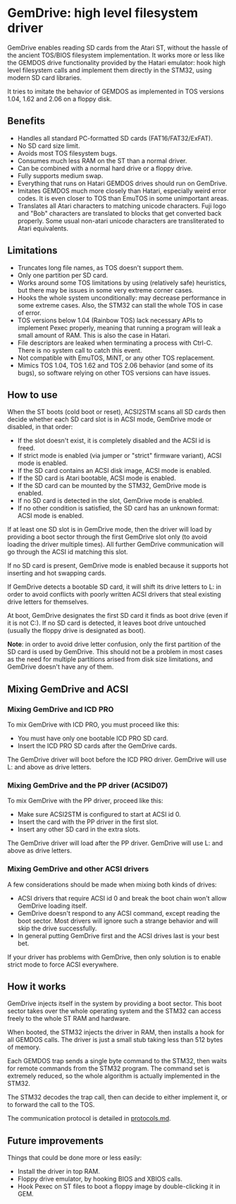 GemDrive: high level filesystem driver
======================================

GemDrive enables reading SD cards from the Atari ST, without the hassle of the
ancient TOS/BIOS filesystem implementation. It works more or less like the
GEMDOS drive functionality provided by the Hatari emulator: hook high level
filesystem calls and implement them directly in the STM32, using modern SD
card libraries.

It tries to imitate the behavior of GEMDOS as implemented in TOS versions 1.04,
1.62 and 2.06 on a floppy disk.


Benefits
--------

* Handles all standard PC-formatted SD cards (FAT16/FAT32/ExFAT).
* No SD card size limit.
* Avoids most TOS filesystem bugs.
* Consumes much less RAM on the ST than a normal driver.
* Can be combined with a normal hard drive or a floppy drive.
* Fully supports medium swap.
* Everything that runs on Hatari GEMDOS drives should run on GemDrive.
* Imitates GEMDOS much more closely than Hatari, especially weird error codes.
  It is even closer to TOS than EmuTOS in some unimportant areas.
* Translates all Atari characters to matching unicode characters. Fuji logo and
  "Bob" characters are translated to blocks that get converted back properly.
  Some usual non-atari unicode characters are transliterated to Atari
  equivalents.


Limitations
-----------

* Truncates long file names, as TOS doesn't support them.
* Only one partition per SD card.
* Works around some TOS limitations by using (relatively safe) heuristics,
  but there may be issues in some very extreme corner cases.
* Hooks the whole system unconditionally: may decrease performance in some
  extreme cases. Also, the STM32 can stall the whole TOS in case of error.
* TOS versions below 1.04 (Rainbow TOS) lack necessary APIs to implement Pexec
  properly, meaning that running a program will leak a small amount of RAM.
  This is also the case in Hatari.
* File descriptors are leaked when terminating a process with Ctrl-C. There is
  no system call to catch this event.
* Not compatible with EmuTOS, MiNT, or any other TOS replacement.
* Mimics TOS 1.04, TOS 1.62 and TOS 2.06 behavior (and some of its bugs), so
  software relying on other TOS versions can have issues.


How to use
----------

When the ST boots (cold boot or reset), ACSI2STM scans all SD cards then
decide whether each SD card slot is in ACSI mode, GemDrive mode or disabled,
in that order:

* If the slot doesn't exist, it is completely disabled and the ACSI id is freed.
* If strict mode is enabled (via jumper or "strict" firmware variant), ACSI
  mode is enabled.
* If the SD card contains an ACSI disk image, ACSI mode is enabled.
* If the SD card is Atari bootable, ACSI mode is enabled.
* If the SD card can be mounted by the STM32, GemDrive mode is enabled.
* If no SD card is detected in the slot, GemDrive mode is enabled.
* If no other condition is satisfied, the SD card has an unknown format: ACSI
  mode is enabled.

If at least one SD slot is in GemDrive mode, then the driver will load by
providing a boot sector through the first GemDrive slot only (to avoid loading
the driver multiple times). All further GemDrive communication will go through
the ACSI id matching this slot.

If no SD card is present, GemDrive mode is enabled because it supports hot
inserting and hot swapping cards.

If GemDrive detects a bootable SD card, it will shift its drive letters to L:
in order to avoid conflicts with poorly written ACSI drivers that steal
existing drive letters for themselves.

At boot, GemDrive designates the first SD card it finds as boot drive (even if
it is not C:). If no SD card is detected, it leaves boot drive untouched
(usually the floppy drive is designated as boot).

**Note**: in order to avoid drive letter confusion, only the first partition of
the SD card is used by GemDrive. This should not be a problem in most cases as
the need for multiple partitions arised from disk size limitations, and
GemDrive doesn't have any of them.


Mixing GemDrive and ACSI
------------------------

### Mixing GemDrive and ICD PRO

To mix GemDrive with ICD PRO, you must proceed like this:

* You must have only one bootable ICD PRO SD card.
* Insert the ICD PRO SD cards after the GemDrive cards.

The GemDrive driver will boot before the ICD PRO driver. GemDrive will use L:
and above as drive letters.

### Mixing GemDrive and the PP driver (ACSID07)

To mix GemDrive with the PP driver, proceed like this:

* Make sure ACSI2STM is configured to start at ACSI id 0.
* Insert the card with the PP driver in the first slot.
* Insert any other SD card in the extra slots.

The GemDrive driver will load after the PP driver. GemDrive will use L: and
above as drive letters.

### Mixing GemDrive and other ACSI drivers

A few considerations should be made when mixing both kinds of drives:

* ACSI drivers that require ACSI id 0 and break the boot chain won't allow
  GemDrive loading itself.
* GemDrive doesn't respond to any ACSI command, except reading the boot sector.
  Most drivers will ignore such a strange behavior and will skip the drive
  successfully.
* In general putting GemDrive first and the ACSI drives last is your best bet.

If your driver has problems with GemDrive, then only solution is to enable
strict mode to force ACSI everywhere.


How it works
------------

GemDrive injects itself in the system by providing a boot sector. This boot
sector takes over the whole operating system and the STM32 can access freely
to the whole ST RAM and hardware.

When booted, the STM32 injects the driver in RAM, then installs a hook for all
GEMDOS calls. The driver is just a small stub taking less than 512 bytes of
memory.

Each GEMDOS trap sends a single byte command to the STM32, then waits for
remote commands from the STM32 program. The command set is extremely reduced,
so the whole algorithm is actually implemented in the STM32.

The STM32 decodes the trap call, then can decide to either implement it, or to
forward the call to the TOS.

The communication protocol is detailed in [protocols.md](protocols.md).


Future improvements
-------------------

Things that could be done more or less easily:

* Install the driver in top RAM.
* Floppy drive emulator, by hooking BIOS and XBIOS calls.
* Hook Pexec on ST files to boot a floppy image by double-clicking it in GEM.
